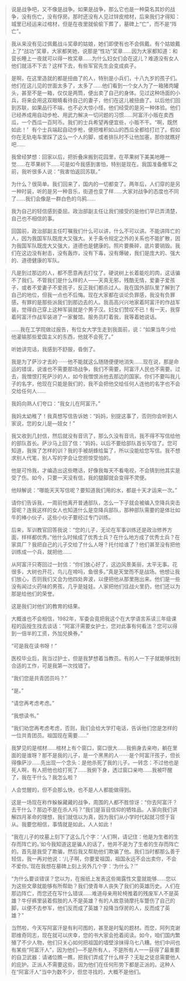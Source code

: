 > 说是战争吧，又不像是战争。如果是战争，那么它也是一种莫名其妙的战争，没有伤亡，没有俘房。那时还没有人见过锌皮棺材，后来我们才得知：城里已经运来过棺材，但是在夜里就偷偷下葬了，墓碑上“亡”，而不是“阵亡”。

> 我从来没有见过佩戴战斗奖章的姑娘，她们即使有也不会佩戴。有个姑娘戴上了“战功”奖章，大家都笑她，说那是“性功”奖章……因为大家都知道：和营长睡上一夜就可以得一枚奖章……为什么妇女们会在这儿？难道没有女人他们就活不下去？这样下去，有些军官先生会变成疯子。

> 是啊，在这里造就的都是扭曲了的人，特别是小兵们，十八九岁的孩子们。他们在这儿见的世面太多了，太多了……他们看到一个女人为了一箱猪肉罐头，甚至不是一箱，仅仅是两筒，便出卖了自己的身体。见过这种场面的小兵，将来会用这双眼睛看待自己的妻子，他们在这儿被扭曲了。以后他们回到苏联，如果品行不端，也不必大惊小怪，他们经受的是另一种体验。他们已经养成用自动步枪、用武力解决一切问题的习惯……阿富汗小贩在卖西瓜，一个西瓜一百阿币。我们的士兵希望再便宜些，小贩不干。“啊，既然如此！〞有个士兵端起自动步枪，便把堆积如山的西瓜全都给打烂了。假如你在无轨电车里踩了这么一个人的脚，或者排队时不让他加塞，那你就瞧好吧……
> 
> 我曾经梦想：回家以后，把折叠床搬到花园里，在苹果树下美美地睡一觉……在苹果树下……可是如今我感到害怕，特别是现在。我国准备撤军之前，我听很多人说：“我害怕返回苏联。”
> 
> 为什么？很简单。我们回来了，国内的一切都变了。两年后，人们穿的是另一种时装，听的是另一种音乐，街道也变了样……大家对战争的态度也不同了……我们会像是一群白色的乌鸦……

> 我为自己的轻信感到委屈。政治部副主任让我们接受的是他们早已弄清楚，自己也不相信的事。
> 
> 回国前，政治部副主任叮嘱我们什么可以讲，什么不可以讲。不能讲阵亡的人，因为我国军队既庞大又强大。关于条令规定之外的关系也不能扩散，因为我国军队既庞大又强大，道德也是健康的。照片要撕碎，底片要销毁。我们在这边没有射击，没有轰炸，没有下毒，没有爆破，我们是庞大的、强大的、道德健康的军队。

> 凡是到过那边的人，都不愿意再去打仗了。硬说树上长着能吃的肉，这话骗不了我们。不管我们是什么样的人——天真无邪，残酷无情，爱妻子爱孩子，或者不爱妻子不爱孩子，反正我们都杀过人。我在国外部队里了解到了自己的地位，但我一点也不后悔。现在大家都在谈论负罪感，我没有负罪感，有罪的是那些派我们到那边去的人。我高高兴兴地家着阿富汗的作战军装，觉得自己穿上这种军装就是个男子汉。妇女们赞叹不已！有一天，我穿着阿富汗作战军装进了一家餐馆。服务员盯着我，我等着她说话。

> ……我在工学院做过报告，有位女大学生走到我面前，说：“如果当年少给他灌输那些爱国主义的东西，他就不会死了。”
> 
> 听她讲完话，我感到不舒服，昏倒了。
> 
> 我是为了萨沙才去的⋯⋯他不能就这么随随便便地消失……现在说，那是命运的错误，说谁也不需要那场战争，我们不需要，阿富汗人民也不需要。过去，我憎恨打死萨沙的人，如今我憎恨派他去那边的国家。你们不要叫我儿子的名字，他现在只能是我们的，我不会把他交给任何人连他的名字也不会交给任何人……

> 我妈向熟人们夸口：“我女儿在阿富汗。”
> 
> 我妈太幼稚了！我真想写信告诉她：“妈妈，别提这事了，否则你会听到人家说，您的女儿是—妓女！”

> 我又收到几封信，然后就没有音讯了，那么久没有音讯，我不得不写信给他的部队首长。萨沙马上回了信：“妈妈，以后不要给部队首长写信了。您可知道，我挨了怎样的训？我的手被胡蜂给蜇了，所以没能给您写信。我不想求别人代笔，别人写的字会让您担惊受怕的。
> 
> 他是可怜我，才编造出这些瞎话，好像我每天不看电视，不会猜到他其实是受了伤。如今，只要一天没有信，我的腿脚就会变得不灵便。
> 
> 他辩解说：“哪能天天写信呢？要知道我们用的水，都是十天才运来一次。”


> 请你们告诉我，一周前他离开普通部队，怎么一下子就会被编入空降兵突击营呢？连我这样的女人也知道什么是空降兵部队，那种部队需要的是体壮如牛的棒小伙子，这些小伙子要经过专门训练。  
> 
> 后来，军训教官回答我说：“您的儿子，无论在军事训练还是政治修养方面，样样都优秀。”他什么时候成了优秀士兵？在什么地方成了优秀士兵？在家具厂？我把自己的儿子交给了什么人呀？托付给谁了？他们甚至没有把他训练成一个兵，就把他……  
> 
> 从阿富汗只寄回过一封信：“你们放心好了，这边风景美丽，太平无事。花很多，大树也开花，鸟儿在啼吗，鱼很多。”真是天堂而不是战场。他想让我们放心，否则我们又会为他四处奔波，以便把他从那里拖出来。他们是一些没有闻过火药味的男孩，几乎是娃娃。人家把他们往战火里扔，他们还以为那是给他们的荣誉。  
> 
> 这是我们对他们的教育的结果。

> 大概谁也不会相信，1982年，军委会竟把我这个在大学语言系读三年级课程的函授生找去谈话：“阿富汗需要女护士，您对此事有何看法？您可以得到一倍半的工资，外加兑换券。”
> 
> “可是我在读书呀！”
> 
> 医校毕业后，我当过护士，但是我梦想着当教员。有的人一下子就能够找到合适的工作，可是我第一次找错了。
> 
> “我们您是共青团员吗？”
> 
> “是。”
> 
> “请您再考虑考虑。”
> 
> “我想读书。”
> 
> “我们劝您再考虑考虑，否则，我们会给大学打电话，告诉他们您是怎样的一位共青团员。祖国现在需要……”

> 我梦见的是棺材……棺材上有个窗口，窗口很大……我俯身去亲吻，躺在里面的是谁呀？那不是我的儿子，是一个黑黑的人⋯⋯是个阿富汗孩子，但长得像萨沙……先出现一个念头：是他杀死了我的儿子。一转念：不过他也是死人啊，有人把他也给打死了……我俯下身，透过窗口亲吻……我被吓醒了，我在干什么？我怎么啦？

> 人会觉醒的，但不会那么快，也不是人人都能做得到。

> 这是一场现在称作躲躲藏藏的战争，周围的人都不胜惊讶：“你去阿富汗？去干什么？那边不是在杀人吗？”我们是盲目信仰的牺牲品。人家向我们讲解四月革命的理想，我们就信以为真，因为我们从小学时代起就习惯于盲从。我要您相信，事情就是如此，人人如此！

> “我在儿子的坟墓上刻下了这么几个字：‘人们啊，请记住：他是为生者的生存而阵亡的。’如今我知道这是骗人的话了，他并不是为了生者的生存而阵亡的。首先是我受了欺骗，然后我又帮助他们欺骗了他。我们当时都那么善于轻信，我一再对他说：‘儿子啊，你要爱祖国，祖国永远不会出卖你，不会不爱你。’现在我想在墓碑上刻上另外几个字：‘为什么？’”

> “为什么要谈错误？您以为，在报纸上发表这些揭露性文童就能够……您以为这些文章就能够有所帮助？我们使青年人丧失了我们的英雄历史。人们在那边阵亡，而您还在写什么错误……难道母亲用轮椅推着的残废军人不是英雄？牛仔裤里装着假肢的人不是英雄？有的人故意骑摩托车蹩伤了自己的脚，以便不去参军，他们反而成了英雄？投降当俘房的人，反而成了英雄？”

> 当然啦，今天写阿富汗是有利可图的，甚至是时髦的题材。而您，阿列克谢耶维奇同志，现在就可以庆幸，您的书大家会抢着阅读。如今，咱们国内繁殖了不少人物，他们只关心如何把祖国的墙壁涂抹得乌七八糟。他们中间也有某些“阿富汗人”，因为他们—不是所有人，不是所有人一一获得了最重要的自卫武器：请诸位瞧一瞧，把我们弄成了什么样子？无耻之徒总需要他人的庇护。正派人不需要这些，因为他们在任何形势下都是正派的。这种人在“阿富汗人”当中为数不少，但您寻找的，大概不是他们。
